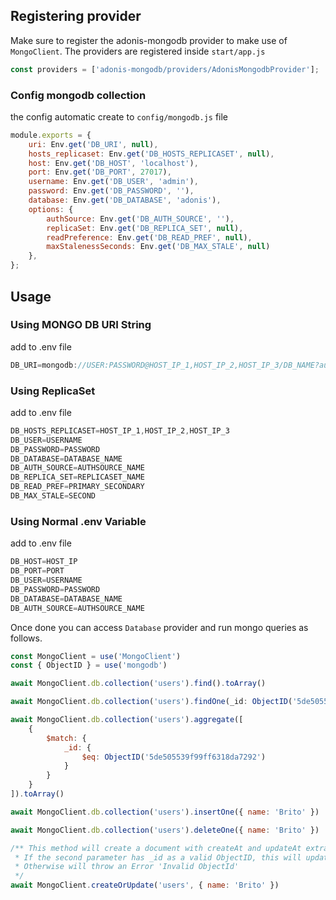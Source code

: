 ## Registering provider

Make sure to register the adonis-mongodb provider to make use of `MongoClient`. The providers are registered inside `start/app.js`

```js
const providers = ['adonis-mongodb/providers/AdonisMongodbProvider'];
```

### Config mongodb collection

the config automatic create to `config/mongodb.js` file

```js
module.exports = {
    uri: Env.get('DB_URI', null),
    hosts_replicaset: Env.get('DB_HOSTS_REPLICASET', null),
    host: Env.get('DB_HOST', 'localhost'),
    port: Env.get('DB_PORT', 27017),
    username: Env.get('DB_USER', 'admin'),
    password: Env.get('DB_PASSWORD', ''),
    database: Env.get('DB_DATABASE', 'adonis'),
    options: {
        authSource: Env.get('DB_AUTH_SOURCE', ''),
        replicaSet: Env.get('DB_REPLICA_SET', null),
        readPreference: Env.get('DB_READ_PREF', null),
        maxStalenessSeconds: Env.get('DB_MAX_STALE', null)
    },
};
```

## Usage

### Using MONGO DB URI String

add to .env file
```js
DB_URI=mongodb://USER:PASSWORD@HOST_IP_1,HOST_IP_2,HOST_IP_3/DB_NAME?authSource=AUTHSOURCE_NAME&replicaSet=REPLICASET_NAME&readPreference=PRIMARY_SECONDARY&maxStalenessSeconds=SECOND
```

### Using ReplicaSet

add to .env file
```js
DB_HOSTS_REPLICASET=HOST_IP_1,HOST_IP_2,HOST_IP_3
DB_USER=USERNAME
DB_PASSWORD=PASSWORD
DB_DATABASE=DATABASE_NAME
DB_AUTH_SOURCE=AUTHSOURCE_NAME
DB_REPLICA_SET=REPLICASET_NAME
DB_READ_PREF=PRIMARY_SECONDARY
DB_MAX_STALE=SECOND
```

### Using Normal .env Variable

add to .env file
```js
DB_HOST=HOST_IP
DB_PORT=PORT
DB_USER=USERNAME
DB_PASSWORD=PASSWORD
DB_DATABASE=DATABASE_NAME
DB_AUTH_SOURCE=AUTHSOURCE_NAME
```

Once done you can access `Database` provider and run mongo queries as follows.

```js
const MongoClient = use('MongoClient')
const { ObjectID } = use('mongodb')

await MongoClient.db.collection('users').find().toArray()

await MongoClient.db.collection('users').findOne(_id: ObjectID('5de505539f99ff6318da7292'))

await MongoClient.db.collection('users').aggregate([
    {
        $match: {
            _id: {
                $eq: ObjectID('5de505539f99ff6318da7292')
            }
        }
    }
]).toArray()

await MongoClient.db.collection('users').insertOne({ name: 'Brito' })

await MongoClient.db.collection('users').deleteOne({ name: 'Brito' })

/** This method will create a document with createAt and updateAt extra fields
 * If the second parameter has _id as a valid ObjectID, this will update the document that relates with _id and update field updateAt
 * Otherwise will throw an Error 'Invalid ObjectId'
 */
await MongoClient.createOrUpdate('users', { name: 'Brito' })
```
